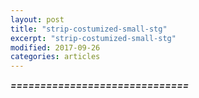 ```yaml
---
layout: post
title: "strip-costumized-small-stg"
excerpt: "strip-costumized-small-stg"
modified: 2017-09-26
categories: articles
---
```

***==============================***<br>
<div class="apester-strip" is-mobile-only="false" data-channel-tokens="5cd963941ff811e90ad9db95" item-shape="round" item-size="small" strip-background="rgba(0, 0, 0, 0)" thumbnails-stroke-color="rgb(264, 46, 61)"  header-text="WEITERE BEITRÄGE"  header-font-family="Knockout"  header-provider="system"  header-font-size="40"  header-font-color="rgba(0,0,0,1)"  header-font-weight="400"  header-ltr="true"  top-border-width="0"  top-border-color="black"  bottom-border-width="0"  bottom-border-color="black"  data-fast-strip="true"></div>
<br>
<div class="apester-strip" is-mobile-only="false" data-channel-tokens="5dcbc10016698427404a0f57" item-shape="roundSquare" item-size="small" strip-background="rgba(0, 0, 0, 0)" thumbnails-stroke-color="rgb(264, 46, 61)"  header-text="WEITERE BEITRÄGE"  header-font-family="Knockout"  header-provider="system"  header-font-size="28"  header-font-color="rgba(0,0,0,1)"  header-font-weight="400"  header-ltr="true"  top-border-width="0"  top-border-color="black"  bottom-border-width="0"  bottom-border-color="black"  data-fast-strip="true"></div>
<br>
<div 
  class="apester-strip" 
  is-mobile-only="false" 
  data-channel-tokens="5cecf27576a6ba0a80731a38" 
  item-shape="square" 
  item-has-shadow="true" 
  item-size="small" 
  item-text-color="black" 
  strip-background="transparent"
  header-font-size="18" 
  header-font-family="Knockout" 
  header-font-weight="700" 
  header-font-color="rgba(82,25,154,1)" 
  header-ltr="true" 
  header-text="WEITERE BEITRÄGE" 
  data-fast-strip="true"
  top-border-width="1"
  top-border-color="rgba(0,0,0,0.1)"
  bottom-border-color="rgba(0,0,0,0.1)"
  bottom-border-width="1"
  thumbnails-stroke-color="rgba(82,25,154,1)"
  ></div><script async src="https://static.stg.apester.com/js/sdk/latest/apester-sdk.js"></script>
<br>
<br>

